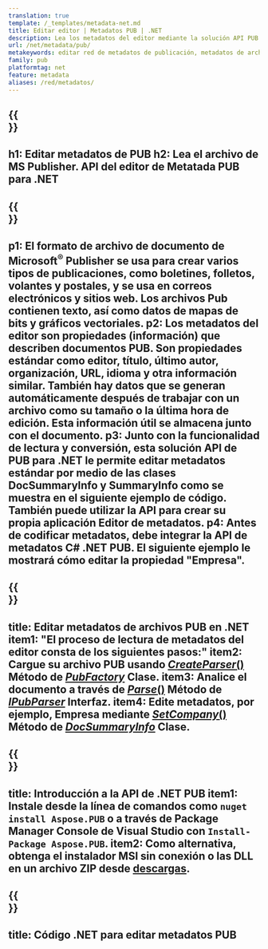 ```yaml
---
translation: true
template: /_templates/metadata-net.md
title: Editar editor | Metadatos PUB | .NET
description: Lea los metadatos del editor mediante la solución API PUB .NET. La API nativa de C# le brinda acceso a las propiedades SummaryInfo y DocSummaryInfo.
url: /net/metadata/pub/
metakeywords: editar red de metadatos de publicación, metadatos de archivo de publicación C#, editor de metadatos de publicación .net, lectura de metadatos de archivo de publicación C#, lectura de metadatos de publicación .net
family: pub
platformtag: net
feature: metadata
aliases: /red/metadatos/
---
```


{{<section banner>}}
---
h1: Editar metadatos de PUB
h2: Lea el archivo de MS Publisher. API del editor de Metatada PUB para .NET
---

{{<section overview>}}
---
p1: El formato de archivo de documento de Microsoft<sup>®</sup> Publisher se usa para crear varios tipos de publicaciones, como boletines, folletos, volantes y postales, y se usa en correos electrónicos y sitios web. Los archivos Pub contienen texto, así como datos de mapas de bits y gráficos vectoriales.
p2: Los metadatos del editor son propiedades (información) que describen documentos PUB. Son propiedades estándar como editor, título, último autor, organización, URL, idioma y otra información similar. También hay datos que se generan automáticamente después de trabajar con un archivo como su tamaño o la última hora de edición. Esta información útil se almacena junto con el documento.
p3: Junto con la funcionalidad de lectura y conversión, esta solución API de PUB para .NET le permite editar metadatos estándar por medio de las clases DocSummaryInfo y SummaryInfo como se muestra en el siguiente ejemplo de código. También puede utilizar la API para crear su propia aplicación Editor de metadatos.
p4: Antes de codificar metadatos, debe integrar la API de metadatos C# .NET PUB. El siguiente ejemplo le mostrará cómo editar la propiedad "Empresa".
---

{{<section feature1>}}
---
title: Editar metadatos de archivos PUB en .NET
item1: "El proceso de lectura de metadatos del editor consta de los siguientes pasos:"
item2: Cargue su archivo PUB usando [*CreateParser*()](https://reference.aspose.com/pub/net/aspose.pub/pubfactory/createparser/) Método de [*PubFactory*](https://reference.aspose.com/pub/net/aspose.pub/pubfactory/) Clase.
item3: Analice el documento a través de [*Parse*()](https://reference.aspose.com/pub/net/aspose.pub/ipubparser/parse/) Método de [*IPubParser*](https://reference.aspose.com/pub/net/aspose.pub/ipubparser/) Interfaz.
item4: Edite metadatos, por ejemplo, Empresa mediante [*SetCompany*()](https://reference.aspose.com/pub/net/aspose.pub/docsummaryinfo/setcompany/) Método de [*DocSummaryInfo*](https://reference.aspose.com/pub/net/aspose.pub/docsummaryinfo/) Clase.
---

{{<section feature2>}}
---
title: Introducción a la API de .NET PUB
item1: Instale desde la línea de comandos como ```nuget install Aspose.PUB``` o a través de Package Manager Console de Visual Studio con ```Install-Package Aspose.PUB```.
item2: Como alternativa, obtenga el instalador MSI sin conexión o las DLL en un archivo ZIP desde [descargas](https://releases.aspose.com/pub/net/).
---

{{<section codeexample>}}
---
title: Código .NET para editar metadatos PUB
---